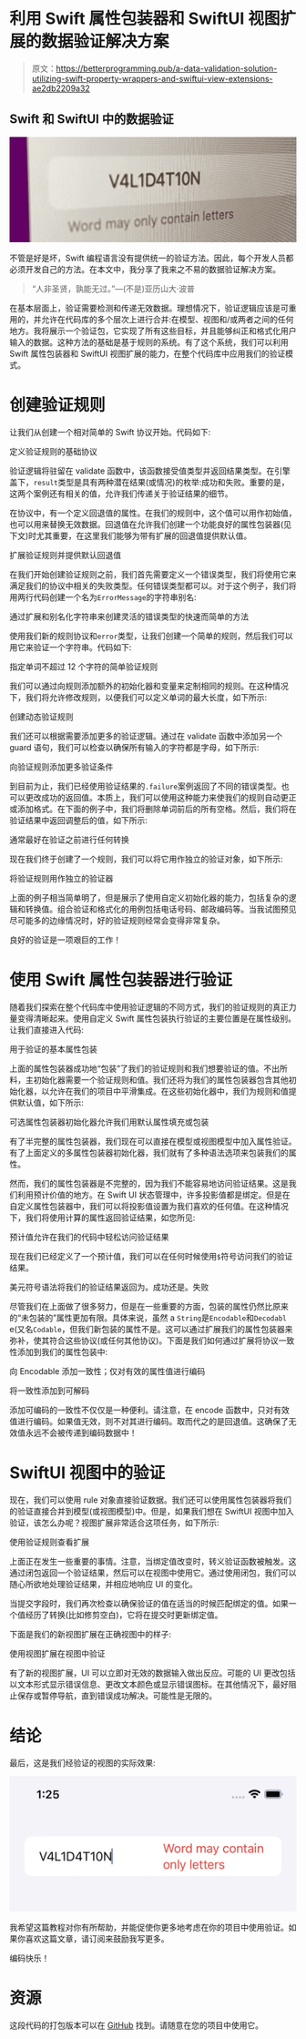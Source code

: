 # 利用 Swift 属性包装器和 SwiftUI 视图扩展的数据验证解决方案

> 原文：<https://betterprogramming.pub/a-data-validation-solution-utilizing-swift-property-wrappers-and-swiftui-view-extensions-ae2db2209a32>

## Swift 和 SwiftUI 中的数据验证

![](img/5221e3b70f7818b5e05e4efb250ef0e2.png)

不管是好是坏，Swift 编程语言没有提供统一的验证方法。因此，每个开发人员都必须开发自己的方法。在本文中，我分享了我来之不易的数据验证解决方案。

> “人非圣贤，孰能无过。”—(不是)亚历山大·波普

在基本层面上，验证需要检测和传递无效数据。理想情况下，验证逻辑应该是可重用的，并允许在代码库的多个层次上进行合并:在模型、视图和/或两者之间的任何地方。我将展示一个验证包，它实现了所有这些目标，并且能够纠正和格式化用户输入的数据。这种方法的基础是基于规则的系统。有了这个系统，我们可以利用 Swift 属性包装器和 SwiftUI 视图扩展的能力，在整个代码库中应用我们的验证模式。

# **创建验证规则**

让我们从创建一个相对简单的 Swift 协议开始。代码如下:

定义验证规则的基础协议

验证逻辑将驻留在 validate 函数中，该函数接受值类型并返回结果类型。在引擎盖下，`result`类型是具有两种潜在结果(或情况)的枚举:成功和失败。重要的是，这两个案例还有相关的值，允许我们传递关于验证结果的细节。

在协议中，有一个定义回退值的属性。在我们的规则中，这个值可以用作初始值，也可以用来替换无效数据。回退值在允许我们创建一个功能良好的属性包装器(见下文)时尤其重要，在这里我们能够为带有扩展的回退值提供默认值。

扩展验证规则并提供默认回退值

在我们开始创建验证规则之前，我们首先需要定义一个错误类型，我们将使用它来满足我们的协议中相关的失败类型。任何错误类型都可以。对于这个例子，我们将用两行代码创建一个名为`ErrorMessage`的字符串别名:

通过扩展和别名化字符串来创建灵活的错误类型的快速而简单的方法

使用我们新的规则协议和`error`类型，让我们创建一个简单的规则，然后我们可以用它来验证一个字符串。代码如下:

指定单词不超过 12 个字符的简单验证规则

我们可以通过向规则添加额外的初始化器和变量来定制相同的规则。在这种情况下，我们将允许修改规则，以便我们可以定义单词的最大长度，如下所示:

创建动态验证规则

我们还可以根据需要添加更多的验证逻辑。通过在 validate 函数中添加另一个 guard 语句，我们可以检查以确保所有输入的字符都是字母，如下所示:

向验证规则添加更多验证条件

到目前为止，我们已经使用验证结果的`.failure`案例返回了不同的错误类型。也可以更改成功的返回值。本质上，我们可以使用这种能力来使我们的规则自动更正或添加格式。在下面的例子中，我们将删除单词前后的所有空格。然后，我们将在验证结果中返回调整后的值，如下所示:

通常最好在验证之前进行任何转换

现在我们终于创建了一个规则，我们可以将它用作独立的验证对象，如下所示:

将验证规则用作独立的验证器

上面的例子相当简单明了，但是展示了使用自定义初始化器的能力，包括复杂的逻辑和转换值。组合验证和格式化的用例包括电话号码、邮政编码等。当我试图预见尽可能多的边缘情况时，好的验证规则经常会变得非常复杂。

良好的验证是一项艰巨的工作！

# 使用 Swift 属性包装器进行验证

随着我们探索在整个代码库中使用验证逻辑的不同方式，我们的验证规则的真正力量变得清晰起来。使用自定义 Swift 属性包装执行验证的主要位置是在属性级别。让我们直接进入代码:

用于验证的基本属性包装

上面的属性包装器成功地“包装”了我们的验证规则和我们想要验证的值。不出所料，主初始化器需要一个验证规则和值。我们还将为我们的属性包装器包含其他初始化器，以允许在我们的项目中平滑集成。在这些初始化器中，我们为规则和值提供默认值，如下所示:

可选属性包装器初始化器允许我们用默认属性填充或包装

有了半完整的属性包装器，我们现在可以直接在模型或视图模型中加入属性验证。有了上面定义的多属性包装器初始化器，我们就有了多种语法选项来包装我们的属性。

然而，我们的属性包装器是不完整的，因为我们不能容易地访问验证结果。这是我们利用预计价值的地方。在 Swift UI 状态管理中，许多投影值都是绑定。但是在自定义属性包装器中，我们可以将投影值设置为我们喜欢的任何值。在这种情况下，我们将使用计算的属性返回验证结果，如您所见:

预计值允许在我们的代码中轻松访问验证结果

现在我们已经定义了一个预计值，我们可以在任何时候使用`$`符号访问我们的验证结果。

美元符号语法将我们的验证结果返回为。成功还是。失败

尽管我们在上面做了很多努力，但是在一些重要的方面，包装的属性仍然比原来的“未包装的”属性更加有限。具体来说，虽然 a `String`是`Encodable`和`Decodabl` e(又名`Codable`，但我们新包装的属性不是。这可以通过扩展我们的属性包装器来弥补，使其符合这些协议(或任何其他协议)。下面是我们如何通过扩展将协议一致性添加到我们的属性包装中:

向 Encodable 添加一致性；仅对有效的属性值进行编码

将一致性添加到可解码

添加可编码的一致性不仅仅是一种便利。请注意，在 encode 函数中，只对有效值进行编码。如果值无效，则不对其进行编码。取而代之的是回退值。这确保了无效值永远不会被传递到编码数据中！

# SwiftUI 视图中的验证

现在，我们可以使用 rule 对象直接验证数据。我们还可以使用属性包装器将我们的验证直接合并到模型(或视图模型)中。但是，如果我们想在 SwiftUI 视图中加入验证，该怎么办呢？视图扩展非常适合这项任务，如下所示:

使用验证规则查看扩展

上面正在发生一些重要的事情。注意，当绑定值改变时，转义验证函数被触发。这通过闭包返回一个验证结果，然后可以在视图中使用它。通过使用闭包，我们可以随心所欲地处理验证结果，并相应地响应 UI 的变化。

当提交字段时，我们再次检查以确保验证的值在适当的时候匹配绑定的值。如果一个值经历了转换(比如修剪空白)，它将在提交时更新绑定值。

下面是我们的新视图扩展在正确视图中的样子:

使用视图扩展在视图中验证

有了新的视图扩展，UI 可以立即对无效的数据输入做出反应。可能的 UI 更改包括以文本形式显示错误信息、更改文本颜色或显示错误图标。在其他情况下，最好阻止保存或暂停导航，直到错误成功解决。可能性是无限的。

# **结论**

最后，这是我们经验证的视图的实际效果:

![](img/147286a9235ab2091157f42c5ddc5d38.png)

我希望这篇教程对你有所帮助，并能促使你更多地考虑在你的项目中使用验证。如果你喜欢这篇文章，请订阅来鼓励我写更多。

编码快乐！

# **资源**

这段代码的打包版本可以在 [GitHub](https://github.com/JonathanStorey/Validation) 找到。请随意在您的项目中使用它。